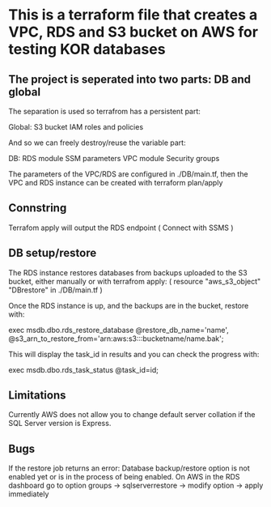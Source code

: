 # This is a terraform file that creates a VPC, RDS and S3 bucket on AWS for testing KOR databases


## The project is seperated into two parts: DB and global

The separation is used so terrafrom has a persistent part: 

Global:
S3 bucket
IAM roles and policies

And so we can freely destroy/reuse the variable part:

DB:
RDS module 
SSM parameters
VPC module 
Security groups

The parameters of the VPC/RDS are configured in ./DB/main.tf, then the VPC and RDS instance can be created with terraform plan/apply

## Connstring

Terrafom apply will output the RDS endpoint ( Connect with SSMS )

## DB setup/restore

The RDS instance restores databases from backups uploaded to the S3 bucket, either manually or with terrafrom apply:
( resource "aws_s3_object" "DBrestore" in ./DB/main.tf )

Once the RDS instance is up, and the backups are in the bucket, restore with:

exec msdb.dbo.rds_restore_database
@restore_db_name='name',
@s3_arn_to_restore_from='arn:aws:s3:::bucketname/name.bak';

This will display the task_id in results and you can check the progress with:

exec msdb.dbo.rds_task_status @task_id=id;

## Limitations

Currently AWS does not allow you to change default server collation if the SQL Server version is Express.

## Bugs

If the restore job returns an error: Database backup/restore option is not enabled yet or is in the process of being enabled.
On AWS in the RDS dashboard go to option groups -> sqlserverrestore -> modify option -> apply immediately


